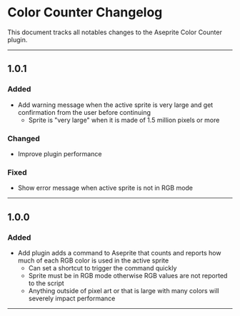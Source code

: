 # Color Counter Changelog

This document tracks all notables changes to the Aseprite Color Counter plugin.

---

## 1.0.1

### Added

- Add warning message when the active sprite is very large and get confirmation from the user before continuing
  - Sprite is "very large" when it is made of 1.5 million pixels or more

### Changed

- Improve plugin performance

### Fixed

- Show error message when active sprite is not in RGB mode

---

## 1.0.0

### Added

- Add plugin adds a command to Aseprite that counts and reports how much of each RGB color is used in the active sprite
  - Can set a shortcut to trigger the command quickly
  - Sprite must be in RGB mode otherwise RGB values are not reported to the script
  - Anything outside of pixel art or that is large with many colors will severely impact performance

---
